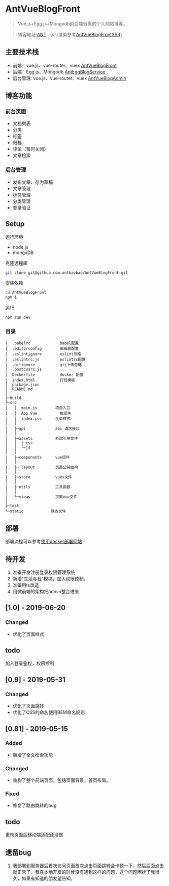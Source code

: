 # AntVueBlogFront

> Vue.js+Egg.js+Mongodb前后端分离的个人网站博客。

> 博客地址:[ANT](http://120.77.219.106) （ssr渲染参考[AntVueBlogFrontSSR](https://github.com/antbaobao/AntVueBlogFrontSSR)）

## 主要技术栈

* 前端：vue.js、vue-router、vuex [AntVueBlogFront](https://github.com/antbaobao/AntVueBlogFront)
* 后端：Egg.js、Mongodb [AntEggBlogService](https://github.com/antbaobao/AntEggBlogService)
* 后台管理: vue.js、vue-router、vuex [AntVueBlogAdmin](https://github.com/antbaobao/AntVueBlogAdmin)

## 博客功能
### 前台页面
- 文档列表
- 分类
- 标签
- 归档
- 评论（暂时关闭）
- 文章检索

### 后台管理
- 发布文章、存为草稿
- 文章管理
- 标签管理
- 分类管理
- 登录验证

## Setup

运行环境
- node.js
- mongoDB

克隆远程库
```bash
git clone git@github.com:antbaobao/AntVueBlogFront.git
```
安装依赖
```bash
cd AntVueBlogFront
npm i
```
运行
```bash
npm run dev
```

### 目录
```
│  .babelrc             babel配置
│  .editorconfig        编辑器配置
│  .eslintignore        eslint忽略
│  .eslintrc.js         eslintrc配置
│  .gitignore           git上传忽略
│  .postcssrc.js
│  Dockerfile           docker 配置
│  index.html           打包模板
│  package.json
│  README.md
│
├─build
├─src
│   │  main.js        项目入口
│   │  App.vue          根组件
│   │  index.css      全局样式
│   │
│   ├─api             api 请求接口
│   │
│   ├─assets          外部引用文件
│   │  ├─css
│   │  └─js
│   │
│   ├─components      vue组件
│   │
│   ├─ layout         页面公共结构
│   │
│   ├─store           vuex文件
│   │
│   ├─utils           工具函数
│   │
│   └─views           页面vue文件
│
├─test
└─static            静态文件
```

## 部署

部署流程可以参考[使用docker部署网站](https://github.com/antbaobao/AntBlog/issues/20)

## 待开发
1. 准备开发注册登录权限管理系统
2. 新增"生活与我"模块，加入权限控制。
3. 准备用ts改造
4. 用微前端的架构把admin整合进来

## [1.0] - 2019-06-20
### Changed
- 优化了页面样式

## todo
加入登录鉴权，权限控制

## [0.9] - 2019-05-31
### Changed
- 优化了页面跳转
- 优化了CSS的命名使用BEM命名规则


## [0.81] - 2019-05-15
### Added
- 新增了全文检索功能

### Changed
- 重构了整个前端页面，包括页面背景，首页布局。

### Fixed
- 修复了路由跳转的bug

## todo
重构页面后移动端适配还没做


## 遗留bug

1. 我部署到服务器后首次访问页面首次点击页面跳转会卡顿一下，然后后面点击就正常了，我在本地开发的时候没有遇到这样的问题，这个问题困扰了我很久，如果有知道的朋友望告知。
